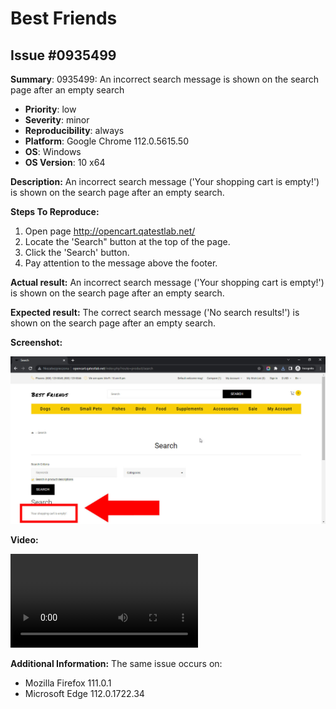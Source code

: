 # Best Friends

## Issue #0935499

**Summary**: 0935499: An incorrect search message is shown on the search page after an empty search

- **Priority**: low
- **Severity**: minor
- **Reproducibility**: always
- **Platform**: Google Chrome 112.0.5615.50
- **OS**: Windows
- **OS Version**: 10 x64

**Description:** An incorrect search message ('Your shopping cart is empty!') is shown on the search page after an empty search.

**Steps To Reproduce:**

1. Open page http://opencart.qatestlab.net/
2. Locate the 'Search" button at the top of the page.
3. Click the 'Search' button.
4. Pay attention to the message above the footer.

**Actual result:** An incorrect search message ('Your shopping cart is empty!') is shown on the search page after an empty search.

**Expected result:** The correct search message ('No search results!') is shown on the search page after an empty search.

**Screenshot:**

![0935499](0935499.jpg)

**Video:**

![0935499](0935499.webm)

**Additional Information:** The same issue occurs on:

- Mozilla Firefox 111.0.1
- Microsoft Edge 112.0.1722.34
